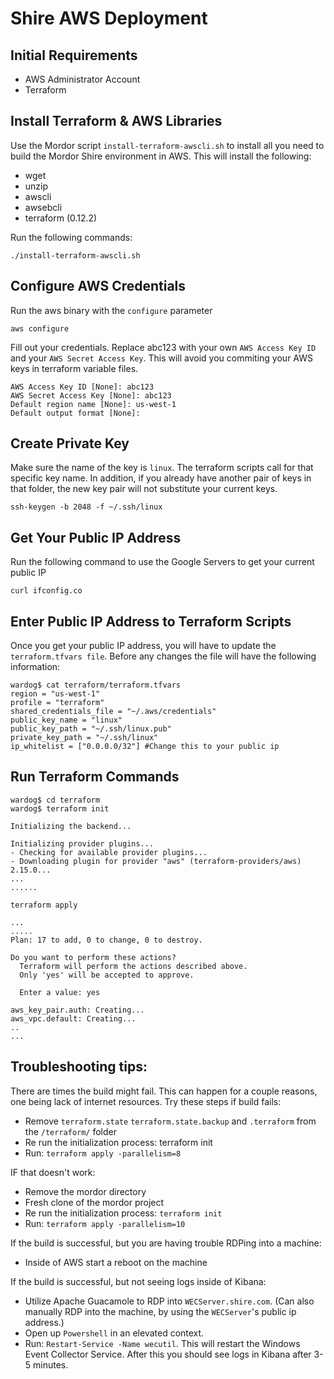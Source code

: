 # Shire AWS Deployment

## Initial Requirements

* AWS Administrator Account
* Terraform

## Install Terraform & AWS Libraries

Use the Mordor script `install-terraform-awscli.sh` to install all you need to build the Mordor Shire environment in AWS. This will install the following:

* wget
* unzip
* awscli
* awsebcli
* terraform (0.12.2)

Run the following commands:

```
./install-terraform-awscli.sh
```

## Configure AWS Credentials

Run the aws binary with the `configure` parameter
```
aws configure
```

Fill out your credentials. Replace abc123 with your own `AWS Access Key ID` and your `AWS Secret Access Key`. This will avoid you commiting your AWS keys in terraform variable files.

```
AWS Access Key ID [None]: abc123 
AWS Secret Access Key [None]: abc123
Default region name [None]: us-west-1
Default output format [None]:
```

## Create Private Key

Make sure the name of the key is `linux`. The terraform scripts call for that specific key name. In addition, if you already have another pair of keys in that folder, the new key pair will not substitute your current keys.

```
ssh-keygen -b 2048 -f ~/.ssh/linux
```

## Get Your Public IP Address

Run the following command to use the Google Servers to get your current public IP

```
curl ifconfig.co
```

## Enter Public IP Address to Terraform Scripts

Once you get your public IP address, you will have to update the `terraform.tfvars file`. Before any changes the file will have the following information:

```
wardog$ cat terraform/terraform.tfvars 
region = "us-west-1"
profile = "terraform"
shared_credentials_file = "~/.aws/credentials"
public_key_name = "linux"
public_key_path = "~/.ssh/linux.pub"
private_key_path = "~/.ssh/linux"
ip_whitelist = ["0.0.0.0/32"] #Change this to your public ip
```

## Run Terraform Commands

```
wardog$ cd terraform
wardog$ terraform init

Initializing the backend...

Initializing provider plugins...
- Checking for available provider plugins...
- Downloading plugin for provider "aws" (terraform-providers/aws) 2.15.0...
...
......
```

```
terraform apply 

...
.....
Plan: 17 to add, 0 to change, 0 to destroy.

Do you want to perform these actions?
  Terraform will perform the actions described above.
  Only 'yes' will be accepted to approve.

  Enter a value: yes

aws_key_pair.auth: Creating...
aws_vpc.default: Creating...
..
...
```
## Troubleshooting tips:

There are times the build might fail. This can happen for a couple reasons, one being lack of internet resources.
Try these steps if build fails:
* Remove `terraform.state` `terraform.state.backup` and `.terraform` from the `/terraform/` folder
* Re run the initialization process: terraform init
* Run: `terraform apply -parallelism=8`

IF that doesn't work:
* Remove the mordor directory
* Fresh clone of the mordor project
* Re run the initialization process: `terraform init`
* Run: `terraform apply -parallelism=10`


If the build is successful, but you are having trouble RDPing into a machine:
* Inside of AWS start a reboot on the machine

If the build is successful, but not seeing logs inside of Kibana:
* Utilize Apache Guacamole to RDP into `WECServer.shire.com`. (Can also manually RDP into the machine, by using the `WECServer`'s public ip address.)
* Open up `Powershell` in an elevated context. 
* Run: `Restart-Service -Name wecutil`.
This will restart the Windows Event Collector Service. After this you should see logs in Kibana after 3-5 minutes. 


